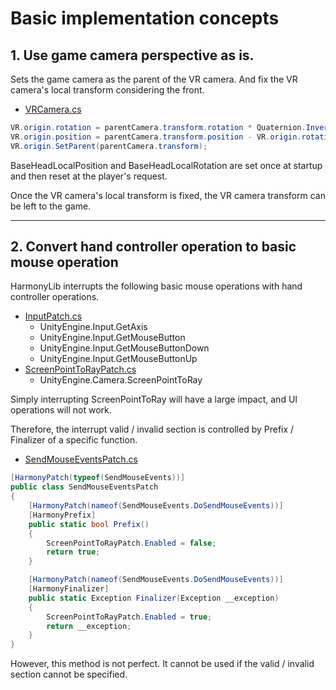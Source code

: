# Basic implementation concepts
## 1. Use game camera perspective as is.
Sets the game camera as the parent of the VR camera. And fix the VR camera's local transform considering the front.

- [VRCamera.cs](/KKS_VROON/VRUtils/VRCamera.cs)
```C#:VRCamera.cs
VR.origin.rotation = parentCamera.transform.rotation * Quaternion.Inverse(BaseHeadLocalRotation);
VR.origin.position = parentCamera.transform.position - VR.origin.rotation * BaseHeadLocalPosition;
VR.origin.SetParent(parentCamera.transform);
```

BaseHeadLocalPosition and BaseHeadLocalRotation are set once at startup and then reset at the player's request.

Once the VR camera's local transform is fixed, the VR camera transform can be left to the game.

----

## 2. Convert hand controller operation to basic mouse operation
HarmonyLib interrupts the following basic mouse operations with hand controller operations.

- [InputPatch.cs](/KKS_VROON/Patches/InputPatches/InputPatch.cs)
  - UnityEngine.Input.GetAxis
  - UnityEngine.Input.GetMouseButton
  - UnityEngine.Input.GetMouseButtonDown
  - UnityEngine.Input.GetMouseButtonUp
- [ScreenPointToRayPatch.cs](/KKS_VROON/Patches/HandPatches/ScreenPointToRayPatch.cs)
  - UnityEngine.Camera.ScreenPointToRay

Simply interrupting ScreenPointToRay will have a large impact, and UI operations will not work.

Therefore, the interrupt valid / invalid section is controlled by Prefix / Finalizer of a specific function.

- [SendMouseEventsPatch.cs](/KKS_VROON/Patches/HandPatches/SendMouseEventsPatch.cs)
```C#:SendMouseEventsPatch.cs
[HarmonyPatch(typeof(SendMouseEvents))]
public class SendMouseEventsPatch
{
    [HarmonyPatch(nameof(SendMouseEvents.DoSendMouseEvents))]
    [HarmonyPrefix]
    public static bool Prefix()
    {
        ScreenPointToRayPatch.Enabled = false;
        return true;
    }

    [HarmonyPatch(nameof(SendMouseEvents.DoSendMouseEvents))]
    [HarmonyFinalizer]
    public static Exception Finalizer(Exception __exception)
    {
        ScreenPointToRayPatch.Enabled = true;
        return __exception;
    }
}
```

However, this method is not perfect. It cannot be used if the valid / invalid section cannot be specified.
